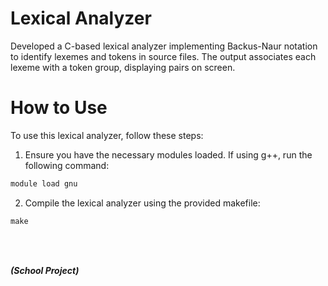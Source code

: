 # Lexical Analyzer
Developed a C-based lexical analyzer implementing Backus-Naur notation to identify lexemes
and tokens in source files. The output associates each lexeme with a token group, displaying
pairs on screen.
# How to Use
To use this lexical analyzer, follow these steps:

1. Ensure you have the necessary modules loaded. If using g++, run the following command:
```js
module load gnu
```
2. Compile the lexical analyzer using the provided makefile:
```js
make
```   
<br>
<br>

***(School Project)***

 
